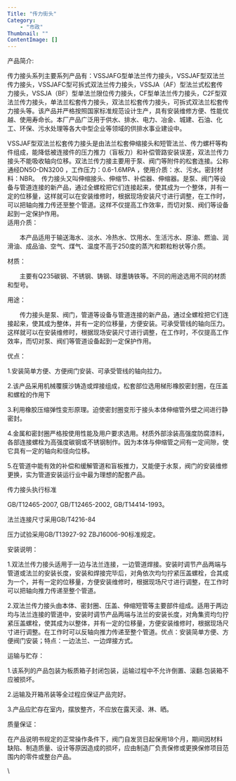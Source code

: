 ```yaml
---
Title: "传力街头"
Category: 
    - "市政"
Thumbnail: ""
ContentImage: []
---
```


产品简介:

传力接头系列主要系列产品有：VSSJAFG型单法兰传力接头，VSSJAF型双法兰传力接头，VSSJAFC型可拆式双法兰传力接头，VSSJA（AF）型法兰式松套传力接头，VSSJA（BF）型单法兰限位传力接头，CF型单法兰传力接头，C2F型双法兰传力接头，单法兰松套传力接头，双法兰松套传力接头，可拆式双法兰松套传力接头等。该产品并严格按照国家标准规范设计生产，具有安装维修方便、性能优越、使用寿命长。本厂产品广泛用于供水、排水、电力、冶金、城建、石油、化工、环保、污水处理等各大中型企业等领域的供排水事业建设中。

VSSJAF型双法兰松套传力接头是由法兰松套伸缩接头和短管法兰、传力螺杆等构件组成，能降低被连接件的压力推力（盲板力）和补偿管路安装误差，双法兰传力接头不能吸收轴向位移。双法兰传力接主要用于泵、阀门等附件的松套连接。公称通经DN50-DN3200
，工作压力：0.6-1.6MPA
，使用介质：水、污水。密封材料：NBR。　传力接头又叫伸缩接头、伸缩节、补偿器、伸缩器。是泵、阀门等设备与管道连接的新产品，通过全螺栓把它们连接起来，使其成为一个整体，并有一定的位移量，这样就可以在安装维修时，根据现场安装尺寸进行调整，在工作时，可以把轴向推力传还至整个管道。这样不仅提高工作效率，而切对泵、阀们等设备起到一定保护作用。\
适用介质：

　　本产品适用于输送海水、淡水、冷热水、饮用水、生活污水、原油、燃油、润滑油、成品油、空气、煤气、温度不高于250度的蒸汽和颗粒粉状等介质。

材质：

　　主要有Q235碳钢、不锈钢、铸钢、球墨铸铁等。不同的用途选用不同的材质和型号。

用途：

　　传力接头是泵、阀门，管道等设备与管道连接的新产品，通过全螺栓把它们连接起来，使其成为整体，并有一定的位移量，方便安装。可承受管线的轴向压力。这样就可以在安装维修时，根据现场安装尺寸进行调整，在工作时，不仅提高工作效率，而切对泵、阀们等管道设备起到一定保护作用。

优点：

1.安装简单方便、方便阀门安装、可承受管线的轴向拉力。 　　

2.该产品采用机械覆膜沙铸造或焊接组成，松套部位选用梯形橡胶密封圈，在压盖和螺栓的作用下
　　

3.利用橡胶压缩弹性变形原理。迫使密封圈变形于接头本体伸缩管外壁之间进行静密封。
　　

4.金属和密封圈严格按使用性能及用户要求选用。材质外部涂装高强度防腐漆料，各部连接螺栓为高强度碳钢或不锈钢制作。因为本体与伸缩管之间有一定间隙，使它具有一定的轴向和径向位移。
　　

5.在管道中能有效的补偿和缓解管道和盲板推力，又能便于水泵，阀门的安装维修更换，实为管道安装运行业中最为理想的配套产品。

传力接头执行标准

GB/T12465-2007, GB/T12465-2002, GB/T14414-1993。

法兰连接尺寸采用GB/T4216-84

压力试验采用GB/T13927-92 ZBJ16006-90标准规定。

安装说明：

1.双法兰传力接头适用于一边与法兰连接，一边管道焊接。安装时调节产品两端与管道或法兰的安装长度，安装和焊接完毕后，对角依次均匀拧紧压盖螺栓，合其成为一个，并有一定的位移量，方便安装维修时，根据现场尺寸进行调整，在工作时可以把轴向推力传递至整个管道。
　　

2.双法兰传力接头由本体、密封圈、压盖、伸缩短管等主要部件组成。适用于两边均与法兰连接的管道中，安装时调节产品两端与法兰的安装长度，对角集资均匀拧紧压盖螺栓，使其成为以整体，并有一定的位移量，方便安装维修时，根据现场尺寸进行调整。在工作时可以反轴向推力传递至整个管道。优点：安装简单方便、方便阀门安装；特点：一边法兰、一边焊接方式。

运输与贮存：

1.该系列的产品包装为板质箱子封闭包装，运输过程中不允许倒置、滚翻.包装箱不应被损坏。

2.运输及开箱吊装等全过程应保证产品完好。

3.产品应贮存在室内，摆放整齐，不应放在露天浸、淋、晒。

质量保证：

在产品说明书规定的正常操作条件下，阀门自发货日起保用18个月，期间因材料缺陷、制造质量、设计等原因造成的损坏，应由制造厂负责保修或更换保修项目范围内的零件或整台产品。

\


